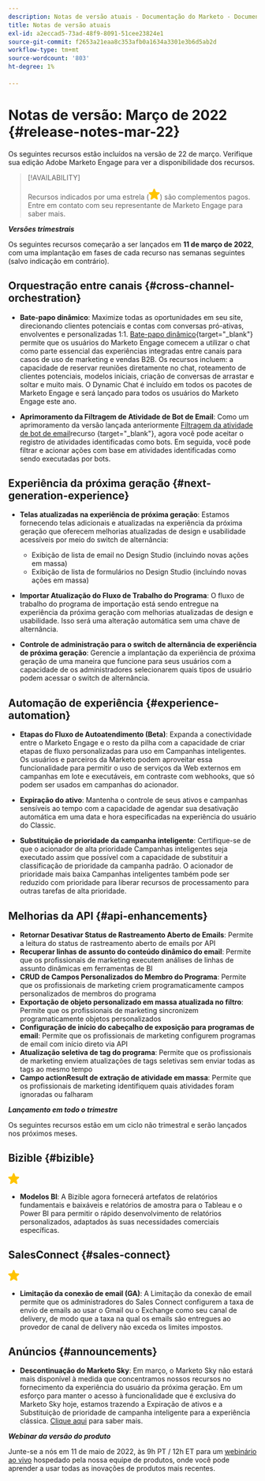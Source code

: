 ```yaml
---
description: Notas de versão atuais - Documentação do Marketo - Documentação do produto
title: Notas de versão atuais
exl-id: a2eccad5-73ad-48f9-8091-51cee23824e1
source-git-commit: f2653a21eaa8c353afb0a1634a3301e3b6d5ab2d
workflow-type: tm+mt
source-wordcount: '803'
ht-degree: 1%

---
```


# Notas de versão: Março de 2022 {#release-notes-mar-22}

Os seguintes recursos estão incluídos na versão de 22 de março. Verifique sua edição Adobe Marketo Engage para ver a disponibilidade dos recursos.

>[!AVAILABILITY]
>
>Recursos indicados por uma estrela (![star](assets/yellow-star.png)) são complementos pagos. Entre em contato com seu representante de Marketo Engage para saber mais.

**_Versões trimestrais_**

Os seguintes recursos começarão a ser lançados em **11 de março de 2022**, com uma implantação em fases de cada recurso nas semanas seguintes (salvo indicação em contrário).

## Orquestração entre canais {#cross-channel-orchestration}

* **Bate-papo dinâmico**: Maximize todas as oportunidades em seu site, direcionando clientes potenciais e contas com conversas pró-ativas, envolventes e personalizadas 1:1. [Bate-papo dinâmico](/help/marketo/product-docs/demand-generation/dynamic-chat/dynamic-chat-overview.md){target=&quot;_blank&quot;} permite que os usuários do Marketo Engage comecem a utilizar o chat como parte essencial das experiências integradas entre canais para casos de uso de marketing e vendas B2B. Os recursos incluem: a capacidade de reservar reuniões diretamente no chat, roteamento de clientes potenciais, modelos iniciais, criação de conversas de arrastar e soltar e muito mais. O Dynamic Chat é incluído em todos os pacotes de Marketo Engage e será lançado para todos os usuários do Marketo Engage este ano.

* **Aprimoramento da Filtragem de Atividade de Bot de Email**: Como um aprimoramento da versão lançada anteriormente [Filtragem da atividade de bot de email](/help/marketo/product-docs/administration/email-setup/filtering-email-bot-activity.md)recurso {target=&quot;_blank&quot;}, agora você pode aceitar o registro de atividades identificadas como bots. Em seguida, você pode filtrar e acionar ações com base em atividades identificadas como sendo executadas por bots.

## Experiência da próxima geração {#next-generation-experience}

* **Telas atualizadas na experiência de próxima geração**: Estamos fornecendo telas adicionais e atualizadas na experiência da próxima geração que oferecem melhorias atualizadas de design e usabilidade acessíveis por meio do switch de alternância:

   * Exibição de lista de email no Design Studio (incluindo novas ações em massa)
   * Exibição de lista de formulários no Design Studio (incluindo novas ações em massa)

* **Importar Atualização do Fluxo de Trabalho do Programa**: O fluxo de trabalho do programa de importação está sendo entregue na experiência da próxima geração com melhorias atualizadas de design e usabilidade. Isso será uma alteração automática sem uma chave de alternância.

* **Controle de administração para o switch de alternância de experiência de próxima geração**: Gerencie a implantação da experiência de próxima geração de uma maneira que funcione para seus usuários com a capacidade de os administradores selecionarem quais tipos de usuário podem acessar o switch de alternância.

## Automação de experiência {#experience-automation}

* **Etapas do Fluxo de Autoatendimento (Beta)**: Expanda a conectividade entre o Marketo Engage e o resto da pilha com a capacidade de criar etapas de fluxo personalizadas para uso em Campanhas inteligentes. Os usuários e parceiros da Marketo podem aproveitar essa funcionalidade para permitir o uso de serviços da Web externos em campanhas em lote e executáveis, em contraste com webhooks, que só podem ser usados em campanhas do acionador.

* **Expiração do ativo**: Mantenha o controle de seus ativos e campanhas sensíveis ao tempo com a capacidade de agendar sua desativação automática em uma data e hora especificadas na experiência do usuário do Classic.

* **Substituição de prioridade da campanha inteligente**: Certifique-se de que o acionador de alta prioridade Campanhas inteligentes seja executado assim que possível com a capacidade de substituir a classificação de prioridade da campanha padrão. O acionador de prioridade mais baixa Campanhas inteligentes também pode ser reduzido com prioridade para liberar recursos de processamento para outras tarefas de alta prioridade.

## Melhorias da API {#api-enhancements}

* **Retornar Desativar Status de Rastreamento Aberto de Emails**: Permite a leitura do status de rastreamento aberto de emails por API
* **Recuperar linhas de assunto do conteúdo dinâmico do email**: Permite que os profissionais de marketing executem análises de linhas de assunto dinâmicas em ferramentas de BI
* **CRUD de Campos Personalizados do Membro do Programa**: Permite que os profissionais de marketing criem programaticamente campos personalizados de membros do programa
* **Exportação de objeto personalizado em massa atualizada no filtro**: Permite que os profissionais de marketing sincronizem programaticamente objetos personalizados
* **Configuração de início do cabeçalho de exposição para programas de email**: Permite que os profissionais de marketing configurem programas de email com início direto via API
* **Atualização seletiva de tag do programa**: Permite que os profissionais de marketing enviem atualizações de tags seletivas sem enviar todas as tags ao mesmo tempo
* **Campo actionResult de extração de atividade em massa**: Permite que os profissionais de marketing identifiquem quais atividades foram ignoradas ou falharam

**_Lançamento em todo o trimestre_**

Os seguintes recursos estão em um ciclo não trimestral e serão lançados nos próximos meses.

## Bizible {#bizible}

![(estrela)](assets/yellow-star.png)

* **Modelos BI**: A Bizible agora fornecerá artefatos de relatórios fundamentais e baixáveis e relatórios de amostra para o Tableau e o Power BI para permitir o rápido desenvolvimento de relatórios personalizados, adaptados às suas necessidades comerciais específicas.

## SalesConnect {#sales-connect}

![(estrela)](assets/yellow-star.png)

* **Limitação da conexão de email (GA)**: A Limitação da conexão de email permite que os administradores do Sales Connect configurem a taxa de envio de emails ao usar o Gmail ou o Exchange como seu canal de delivery, de modo que a taxa na qual os emails são entregues ao provedor de canal de delivery não exceda os limites impostos.

## Anúncios {#announcements}

* **Descontinuação do Marketo Sky**: Em março, o Marketo Sky não estará mais disponível à medida que concentramos nossos recursos no fornecimento da experiência do usuário da próxima geração. Em um esforço para manter o acesso à funcionalidade que é exclusiva do Marketo Sky hoje, estamos trazendo a Expiração de ativos e a Substituição de prioridade de campanha inteligente para a experiência clássica. [Clique aqui](https://nation.marketo.com/t5/the-next-generation-experience/marketo-sky-deprecation-notice/ba-p/320115#M33) para saber mais.

**_Webinar da versão do produto_**

Junte-se a nós em 11 de maio de 2022, às 9h PT / 12h ET para um [webinário ao vivo](https://engage.marketo.com/2022_March_May_Release_Webinar_RegistrationPage.html) hospedado pela nossa equipe de produtos, onde você pode aprender a usar todas as inovações de produtos mais recentes.
